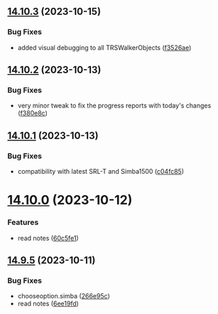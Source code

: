 ## [14.10.3](https://github.com/Torwent/WaspLib/compare/v14.10.2...v14.10.3) (2023-10-15)


### Bug Fixes

* added visual debugging to all TRSWalkerObjects ([f3526ae](https://github.com/Torwent/WaspLib/commit/f3526ae98308501f6545ea3b6e1168ca199ef162))



## [14.10.2](https://github.com/Torwent/WaspLib/compare/v14.10.1...v14.10.2) (2023-10-13)


### Bug Fixes

* very minor tweak to fix the progress reports with today's changes ([f380e8c](https://github.com/Torwent/WaspLib/commit/f380e8caf29f2649b26285cdc0a9c6f40552ebd3))



## [14.10.1](https://github.com/Torwent/WaspLib/compare/v14.10.0...v14.10.1) (2023-10-13)


### Bug Fixes

* compatibility with latest SRL-T and Simba1500 ([c04fc85](https://github.com/Torwent/WaspLib/commit/c04fc85e84a7c712a2f7b494b7a2f77e6fe68bea))



# [14.10.0](https://github.com/Torwent/WaspLib/compare/v14.9.5...v14.10.0) (2023-10-12)


### Features

* read notes ([60c5fe1](https://github.com/Torwent/WaspLib/commit/60c5fe124917983e9c04dab7b09394145643f196))



## [14.9.5](https://github.com/Torwent/WaspLib/compare/v14.9.4...v14.9.5) (2023-10-11)


### Bug Fixes

* chooseoption.simba ([266e95c](https://github.com/Torwent/WaspLib/commit/266e95c5e39061a6b50467a2fcb263fbae49dfd5))
* read notes ([6ee19fd](https://github.com/Torwent/WaspLib/commit/6ee19fd09b283c43d9b448b5583b022b21e59bb5))



